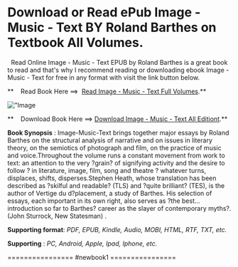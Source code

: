  **Download or Read ePub Image - Music - Text BY Roland Barthes on Textbook All Volumes.**
=========================================================================================

  Read Online Image - Music - Text EPUB by Roland Barthes is a great book to read and that's why I recommend reading or downloading ebook Image - Music - Text for free in any format with visit the link button below.

**    Read Book Here ==>  [Read Image - Music - Text Full Volumes](https://newbookintheword.blogspot.com/id/0374521360).**

![\"Image](\"https://i.gr-assets.com/images/S/compressed.photo.goodreads.com/books/1487939153l/468763.jpg\")

**    Download Book Here ==> [Download Image - Music - Text All Editiont](https://newbookintheword.blogspot.com/id/0374521360).**

**Book Synopsis** : Image-Music-Text brings together major essays by Roland Barthes on the structural analysis of narrative and on issues in literary theory, on the semiotics of photograph and film, on the practice of music and voice.Throughout the volume runs a constant movement from work to text: an attention to the very ?grain? of signifying activity and the desire to follow ? in literature, image, film, song and theatre ? whatever turns, displaces, shifts, disperses.Stephen Heath, whose translation has been described as ?skilful and readable? (TLS) and ?quite brilliant? (TES), is the author of Vertige du d?placement, a study of Barthes. His selection of essays, each important in its own right, also serves as ?the best... introduction so far to Barthes? career as the slayer of contemporary myths?. (John Sturrock, New Statesman) .

**Supporting format**: _PDF, EPUB, Kindle, Audio, MOBI, HTML, RTF, TXT, etc._

**Supporting** : _PC, Android, Apple, Ipad, Iphone, etc._

================ #newbook1 ================